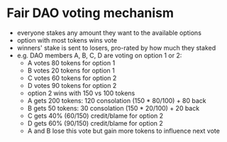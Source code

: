 # Fair DAO voting mechanism

- everyone stakes any amount they want to the available options
- option with most tokens wins vote
- winners' stake is sent to losers, pro-rated by how much they staked
- e.g. DAO members A, B, C, D are voting on option 1 or 2:
    - A votes 80 tokens for option 1
    - B votes 20 tokens for option 1
    - C votes 60 tokens for option 2
    - D votes 90 tokens for option 2
    - option 2 wins with 150 vs 100 tokens
    - A gets 200 tokens: 120 consolation (150 * 80/100) + 80 back
    - B gets 50 tokens: 30 consolation (150 * 20/100) + 20 back
    - C gets 40% (60/150) credit/blame for option 2
    - D gets 60% (90/150) credit/blame for option 2
    - A and B lose this vote but gain more tokens to influence next vote 
